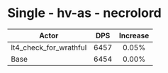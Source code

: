# Single - hv-as - necrolord
| Actor | DPS | Increase |
|---|:---:|:---:|
|lt4_check_for_wrathful|6457|0.05%|
|Base|6454|0.00%|
